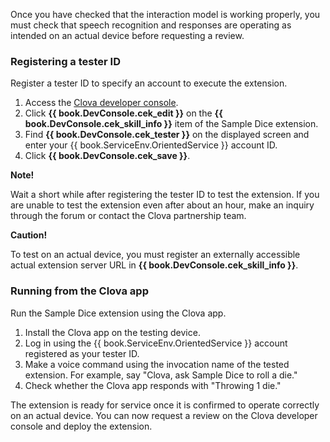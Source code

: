 Once you have checked that the interaction model is working properly, you must check that speech recognition and responses are operating as intended on an actual device before requesting a review.

### Registering a tester ID
Register a tester ID to specify an account to execute the extension.

1. Access the <a href="{{ book.ServiceEnv.DeveloperConsoleURL }}/cek/#/list" target="_blank">Clova developer console</a>.
2. Click **{{ book.DevConsole.cek_edit }}** on the **{{ book.DevConsole.cek_skill_info }}** item of the Sample Dice extension.
3. Find **{{ book.DevConsole.cek_tester }}** on the displayed screen and enter your {{ book.ServiceEnv.OrientedService }} account ID.
4. Click **{{ book.DevConsole.cek_save }}**.

<div class="note">
  <p><strong>Note!</strong></p>
  <p>Wait a short while after registering the tester ID to test the extension. If you are unable to test the extension even after about an hour, make an inquiry through the forum or contact the Clova partnership team.</p>
</div>

<div class="danger">
	<p><strong>Caution!</strong></p>
  <p>To test on an actual device, you must register an externally accessible actual extension server URL in <strong>{{ book.DevConsole.cek_skill_info }}</strong>.</p></li>
</div>

### Running from the Clova app
Run the Sample Dice extension using the Clova app.

1. Install the Clova app on the testing device.
2. Log in using the {{ book.ServiceEnv.OrientedService }} account registered as your tester ID.
3. Make a voice command using the invocation name of the tested extension. For example, say "Clova, ask Sample Dice to roll a die."
4. Check whether the Clova app responds with "Throwing 1 die."

The extension is ready for service once it is confirmed to operate correctly on an actual device. You can now request a review on the Clova developer console and deploy the extension.
